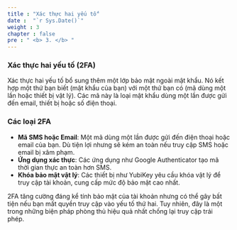 ```yaml
---
title : "Xác thực hai yếu tố"
date :  "`r Sys.Date()`" 
weight : 3 
chapter : false
pre : " <b> 3. </b> "
---
```

### Xác thực hai yếu tố (2FA)

Xác thực hai yếu tố bổ sung thêm một lớp bảo mật ngoài mật khẩu. Nó kết hợp một thứ bạn biết (mật khẩu của bạn) với một thứ bạn có (mã dùng một lần hoặc thiết bị vật lý). Các mã này là loại mật khẩu dùng một lần được gửi đến email, thiết bị hoặc số điện thoại.

### Các loại 2FA
- **Mã SMS hoặc Email**: Một mã dùng một lần được gửi đến điện thoại hoặc email của bạn. Dù tiện lợi nhưng sẽ kém an toàn nếu truy cập SMS hoặc email bị xâm phạm.
- **Ứng dụng xác thực**: Các ứng dụng như Google Authenticator tạo mã thời gian thực an toàn hơn SMS.
- **Khóa bảo mật vật lý**: Các thiết bị như YubiKey yêu cầu khóa vật lý để truy cập tài khoản, cung cấp mức độ bảo mật cao nhất.

2FA tăng cường đáng kể tính bảo mật của tài khoản nhưng có thể gây bất tiện nếu bạn mất quyền truy cập vào yếu tố thứ hai. Tuy nhiên, đây là một trong những biện pháp phòng thủ hiệu quả nhất chống lại truy cập trái phép.
